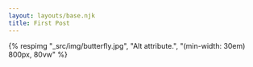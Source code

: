 ```yaml
---
layout: layouts/base.njk
title: First Post
---
```



{% respimg "_src/img/butterfly.jpg", "Alt attribute.", "(min-width: 30em) 800px, 80vw" %}